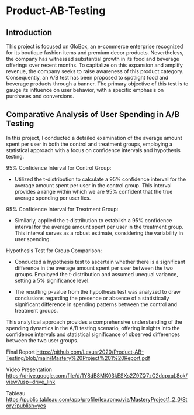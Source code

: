 # Product-AB-Testing


## Introduction

This project is focused on GloBox, an e-commerce enterprise recognized for its boutique fashion items and premium decor products. Nevertheless, the company has witnessed substantial growth in its food and beverage offerings over recent months. To capitalize on this expansion and amplify revenue, the company seeks to raise awareness of this product category. Consequently, an A/B test has been proposed to spotlight food and beverage products through a banner. The primary objective of this test is to gauge its influence on user behavior, with a specific emphasis on purchases and conversions.

## Comparative Analysis of User Spending in A/B Testing

In this project, I conducted a detailed examination of the average amount spent per user in both the control and treatment groups, employing a statistical approach with a focus on confidence intervals and hypothesis testing.

95% Confidence Interval for Control Group:

* Utilized the t-distribution to calculate a 95% confidence interval for the average amount spent per user in the control group. This interval provides a range within which we are 95% confident that the true average spending per user lies.

95% Confidence Interval for Treatment Group:

* Similarly, applied the t-distribution to establish a 95% confidence interval for the average amount spent per user in the treatment group. This interval serves as a robust estimate, considering the variability in user spending.

Hypothesis Test for Group Comparison:

* Conducted a hypothesis test to ascertain whether there is a significant difference in the average amount spent per user between the two groups. Employed the t-distribution and assumed unequal variance, setting a 5% significance level.

* The resulting p-value from the hypothesis test was analyzed to draw conclusions regarding the presence or absence of a statistically significant difference in spending patterns between the control and treatment groups.

  
This analytical approach provides a comprehensive understanding of the spending dynamics in the A/B testing scenario, offering insights into the confidence intervals and statistical significance of observed differences between the two user groups.



Final Report
https://github.com/Lexusr2020/Product-AB-Testing/blob/main/Mastery%20Project%201%20Report.pdf

Video Presentation
https://drive.google.com/file/d/1Y8dB8MK03kESXs2Z9ZQ7zC2dcpxqL8ok/view?usp=drive_link

Tableau
https://public.tableau.com/app/profile/lex.romo/viz/MasteryProject1_2_0/Story?publish=yes
